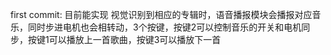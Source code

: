 first commit: 
    目前能实现 视觉识别到相应的专辑时，语音播报模块会播报对应音乐，同时步进电机也会相转动，3个按键，按键2可以控制音乐的开关和电机同步，按键1可以播放上一首歌曲，按键3可以播放下一首
